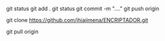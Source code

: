 git status
git add .
git status
git commit -m "...."
git push origin

git clone https://github.com/jhiajimena/ENCRIPTADOR.git

git pull origin
